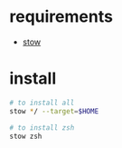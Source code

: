 # requirements
- [stow](https://www.gnu.org/software/stow/)

# install

```bash
# to install all
stow */ --target=$HOME

# to install zsh
stow zsh
```

